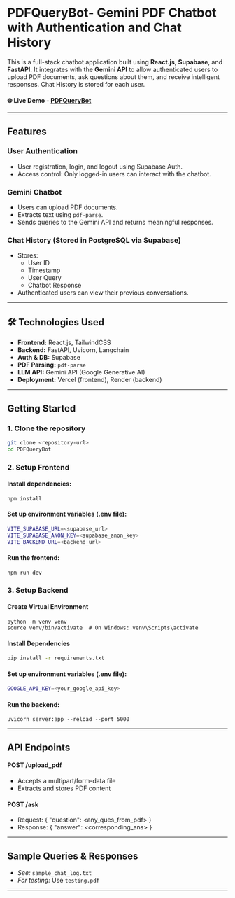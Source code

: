 # PDFQueryBot- Gemini PDF Chatbot with Authentication and Chat History
This is a full-stack chatbot application built using **React.js**, **Supabase**, and **FastAPI**. It integrates with the **Gemini API** to allow authenticated users to upload PDF documents, ask questions about them, and receive intelligent responses. Chat History is stored for each user.
#### 🌐 Live Demo - [PDFQueryBot](https://pdf-query-bot-six.vercel.app/)
---

## Features
### User Authentication
- User registration, login, and logout using Supabase Auth.
- Access control: Only logged-in users can interact with the chatbot.
### Gemini Chatbot
- Users can upload PDF documents.
- Extracts text using `pdf-parse`.
- Sends queries to the Gemini API and returns meaningful responses.
### Chat History (Stored in PostgreSQL via Supabase)
- Stores:
  - User ID
  - Timestamp
  - User Query
  - Chatbot Response
- Authenticated users can view their previous conversations.

---

## 🛠️ Technologies Used

- **Frontend:** React.js, TailwindCSS
- **Backend:** FastAPI, Uvicorn, Langchain
- **Auth & DB:** Supabase
- **PDF Parsing:** `pdf-parse`
- **LLM API:** Gemini API (Google Generative AI)
- **Deployment:** Vercel (frontend), Render (backend)

---

## Getting Started

### 1. Clone the repository
```bash
git clone <repository-url>
cd PDFQueryBot
```

### 2. Setup Frontend
#### Install dependencies:
```
npm install
```
#### Set up environment variables (.env file):
```bash
VITE_SUPABASE_URL=<supabase_url>
VITE_SUPABASE_ANON_KEY=<supabase_anon_key>
VITE_BACKEND_URL=<backend_url>
```
#### Run the frontend:
```
npm run dev
```

### 3. Setup Backend
#### Create Virtual Environment
```
python -m venv venv
source venv/bin/activate  # On Windows: venv\Scripts\activate
```
#### Install Dependencies
```bash
pip install -r requirements.txt
```
#### Set up environment variables (.env file):
```bash
GOOGLE_API_KEY=<your_google_api_key>
```
#### Run the backend:
```
uvicorn server:app --reload --port 5000
```

---

## API Endpoints
#### POST /upload_pdf
- Accepts a multipart/form-data file
- Extracts and stores PDF content

#### POST /ask
- Request: { "question": <any_ques_from_pdf> }
- Response: { "answer": <corresponding_ans> }

---

## Sample Queries & Responses
- *See:* `sample_chat_log.txt`
- *For testing:* Use `testing.pdf`

---
